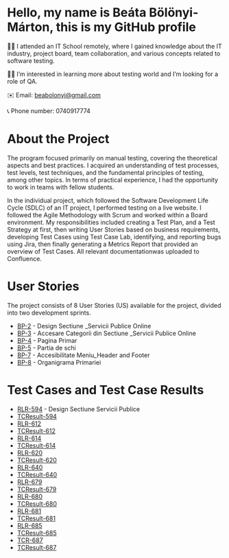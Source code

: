 # Hello, my name is Beáta Bölönyi-Márton, this is my GitHub profile

:woman_student: I attended an IT School remotely, where I gained knowledge about the IT industry, project board, team collaboration, and various concepts related to software testing.

:woman_technologist: I’m interested in learning more about testing world and I’m looking for a role of QA.

:envelope: Email: beabolonyi@gmail.com

:telephone_receiver: Phone number: 0740917774


# About the Project
The program focused primarily on manual testing, covering the theoretical aspects and best practices. I acquired an understanding of test processes, test levels, test techniques, and the fundamental principles of testing, among other topics. In terms of practical experience, I had the opportunity to work in teams with fellow students.

In the individual project, which followed the Software Development Life Cycle (SDLC) of an IT project, I performed testing on a live website. I followed the Agile Methodology with Scrum and worked within a Board environment. My responsibilities included creating a Test Plan, and a Test Strategy at first, then writing User Stories based on business requirements, developing Test Cases using Test Case Lab, identifying, and reporting bugs using Jira, then finally generating a Metrics Report that provided an overview of Test Cases. All relevant documentationwas uploaded to Confluence.

# User Stories 
The project consists of 8 User Stories (US) available for the project, divided into two development sprints.

- [BP-2](https://github.com/beabolonyi/Manual_Tester_Final_Project/blob/77823876bb4e807efc90fe3408e7deab545c8c5c/User%20Stories/%5B%23BP-2%5D%20Design%20Sectiune%20_Servicii%20Publice%20Online_.pdf) - Design Sectiune _Servicii Publice Online
- [BP-3](https://github.com/beabolonyi/Manual_Tester_Final_Project/blob/0c0c558bcb68a4a2bd98309b191c9398bc76e835/User%20Stories/%5B%23BP-3%5D%20Accesare%20Categorii%20din%20Sectiune%20_Servicii%20Publice%20Online_.pdf) - Accesare Categorii din Sectiune _Servicii Publice Online
- [BP-4](https://github.com/beabolonyi/Manual_Tester_Final_Project/blob/0c0c558bcb68a4a2bd98309b191c9398bc76e835/User%20Stories/%5B%23BP-4%5D%20Pagina%20Primar%20-%20Part%201.pdf) - Pagina Primar
- [BP-5](https://github.com/beabolonyi/Manual_Tester_Final_Project/blob/0c0c558bcb68a4a2bd98309b191c9398bc76e835/User%20Stories/%5B%23BP-5%5D%20Partia%20de%20schi.pdf) - Partia de schi
- [BP-7](https://github.com/beabolonyi/Manual_Tester_Final_Project/blob/e2789c11bf75669792562d3f342ab3e301f85520/User%20Stories/%5B%23BP-7%5D%20Accesibilitate%20Meniu_Header%20and%20Footer.pdf) - Accesibilitate Meniu_Header and Footer
- [BP-8](https://github.com/beabolonyi/Manual_Tester_Final_Project/blob/0c0c558bcb68a4a2bd98309b191c9398bc76e835/User%20Stories/%5B%23BP-8%5D%20Organigrama%20Primariei.pdf) - Organigrama Primariei

# Test Cases and Test Case Results
- [RLR-594](https://github.com/beabolonyi/Manual_Tester_Final_Project/blob/30589272362c52d1fdd6a39838992b3307f54b17/Test%20Cases%20%2B%20Test%20Case%20Results/RLR-594.pdf) - Design Sectiune Servicii Publice
- [TCResult-594](https://github.com/beabolonyi/Manual_Tester_Final_Project/blob/30589272362c52d1fdd6a39838992b3307f54b17/Test%20Cases%20%2B%20Test%20Case%20Results/TCResult_594.pdf)
- [RLR-612](https://github.com/beabolonyi/Manual_Tester_Final_Project/blob/30589272362c52d1fdd6a39838992b3307f54b17/Test%20Cases%20%2B%20Test%20Case%20Results/RLR-612.pdf)
- [TCResult-612](https://github.com/beabolonyi/Manual_Tester_Final_Project/blob/30589272362c52d1fdd6a39838992b3307f54b17/Test%20Cases%20%2B%20Test%20Case%20Results/TCResult-612.pdf)
- [RLR-614](https://github.com/beabolonyi/Manual_Tester_Final_Project/blob/30589272362c52d1fdd6a39838992b3307f54b17/Test%20Cases%20%2B%20Test%20Case%20Results/RLR-614.pdf)
- [TCResult-614](https://github.com/beabolonyi/Manual_Tester_Final_Project/blob/30589272362c52d1fdd6a39838992b3307f54b17/Test%20Cases%20%2B%20Test%20Case%20Results/TCResult-614.pdf)
- [RLR-620](https://github.com/beabolonyi/Manual_Tester_Final_Project/blob/30589272362c52d1fdd6a39838992b3307f54b17/Test%20Cases%20%2B%20Test%20Case%20Results/RLR-620.pdf)
- [TCResult-620](https://github.com/beabolonyi/Manual_Tester_Final_Project/blob/30589272362c52d1fdd6a39838992b3307f54b17/Test%20Cases%20%2B%20Test%20Case%20Results/TCResult-620.pdf)
- [RLR-640](https://github.com/beabolonyi/Manual_Tester_Final_Project/blob/30589272362c52d1fdd6a39838992b3307f54b17/Test%20Cases%20%2B%20Test%20Case%20Results/RLR-640.pdf)
- [TCResult-640](https://github.com/beabolonyi/Manual_Tester_Final_Project/blob/30589272362c52d1fdd6a39838992b3307f54b17/Test%20Cases%20%2B%20Test%20Case%20Results/TCResult-640.pdf)
- [RLR-679](https://github.com/beabolonyi/Manual_Tester_Final_Project/blob/30589272362c52d1fdd6a39838992b3307f54b17/Test%20Cases%20%2B%20Test%20Case%20Results/RLR-679.pdf)
- [TCResult-679](https://github.com/beabolonyi/Manual_Tester_Final_Project/blob/30589272362c52d1fdd6a39838992b3307f54b17/Test%20Cases%20%2B%20Test%20Case%20Results/TCResult-679.pdf)
- [RLR-680](https://github.com/beabolonyi/Manual_Tester_Final_Project/blob/30589272362c52d1fdd6a39838992b3307f54b17/Test%20Cases%20%2B%20Test%20Case%20Results/RLR-680.pdf)
- [TCResult-680](https://github.com/beabolonyi/Manual_Tester_Final_Project/blob/30589272362c52d1fdd6a39838992b3307f54b17/Test%20Cases%20%2B%20Test%20Case%20Results/TCResult-680.pdf)
- [RLR-681](https://github.com/beabolonyi/Manual_Tester_Final_Project/blob/30589272362c52d1fdd6a39838992b3307f54b17/Test%20Cases%20%2B%20Test%20Case%20Results/RLR-681.pdf)
- [TCResult-681](https://github.com/beabolonyi/Manual_Tester_Final_Project/blob/30589272362c52d1fdd6a39838992b3307f54b17/Test%20Cases%20%2B%20Test%20Case%20Results/TCResult-681.pdf)
- [RLR-685](https://github.com/beabolonyi/Manual_Tester_Final_Project/blob/30589272362c52d1fdd6a39838992b3307f54b17/Test%20Cases%20%2B%20Test%20Case%20Results/RLR-685.pdf)
- [TCResult-685](https://github.com/beabolonyi/Manual_Tester_Final_Project/blob/30589272362c52d1fdd6a39838992b3307f54b17/Test%20Cases%20%2B%20Test%20Case%20Results/TCResult-685.pdf)
- [TCR-687](https://github.com/beabolonyi/Manual_Tester_Final_Project/blob/30589272362c52d1fdd6a39838992b3307f54b17/Test%20Cases%20%2B%20Test%20Case%20Results/RLR-687.pdf)
- [TCResult-687](https://github.com/beabolonyi/Manual_Tester_Final_Project/blob/30589272362c52d1fdd6a39838992b3307f54b17/Test%20Cases%20%2B%20Test%20Case%20Results/TCResult-687.pdf)
